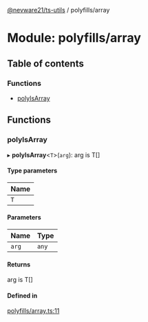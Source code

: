 [@nevware21/ts-utils](../README.md) / polyfills/array

# Module: polyfills/array

## Table of contents

### Functions

- [polyIsArray](polyfills_array.md#polyisarray)

## Functions

### polyIsArray

▸ **polyIsArray**<`T`\>(`arg`): arg is T[]

#### Type parameters

| Name |
| :------ |
| `T` |

#### Parameters

| Name | Type |
| :------ | :------ |
| `arg` | `any` |

#### Returns

arg is T[]

#### Defined in

[polyfills/array.ts:11](https://github.com/nevware21/ts-utils/blob/6c0f84c/ts-utils/src/polyfills/array.ts#L11)
